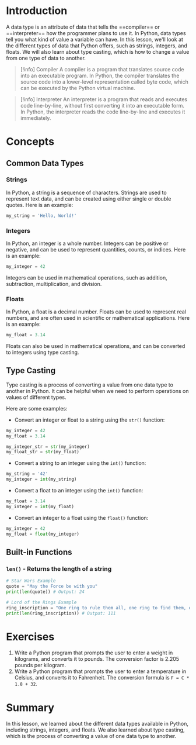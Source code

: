 # Introduction

A data type is an attribute of data that tells the ==compiler== or ==interpreter== how the programmer plans to use it. In Python, data types tell you what kind of value a variable can have. In this lesson, we'll look at the different types of data that Python offers, such as strings, integers, and floats. We will also learn about type casting, which is how to change a value from one type of data to another.

> [!info] Compiler
A compiler is a program that translates source code into an executable program. In Python, the compiler translates the source code into a lower-level representation called byte code, which can be executed by the Python virtual machine.

> [!info] Interpreter
An interpreter is a program that reads and executes code line-by-line, without first converting it into an executable form. In Python, the interpreter reads the code line-by-line and executes it immediately.

# Concepts

## Common Data Types

### Strings

In Python, a string is a sequence of characters. Strings are used to represent text data, and can be created using either single or double quotes. Here is an example:

```python
my_string = 'Hello, World!'
```

### Integers

In Python, an integer is a whole number. Integers can be positive or negative, and can be used to represent quantities, counts, or indices. Here is an example:

```python
my_integer = 42
```

Integers can be used in mathematical operations, such as addition, subtraction, multiplication, and division.

### Floats

In Python, a float is a decimal number. Floats can be used to represent real numbers, and are often used in scientific or mathematical applications. Here is an example:

```python
my_float = 3.14
```

Floats can also be used in mathematical operations, and can be converted to integers using type casting.

## Type Casting

Type casting is a process of converting a value from one data type to another in Python. It can be helpful when we need to perform operations on values of different types.

Here are some examples:

- Convert an integer or float to a string using the `str()` function:

```python
my_integer = 42
my_float = 3.14

my_integer_str = str(my_integer)
my_float_str = str(my_float)
```

- Convert a string to an integer using the `int()` function:

```python
my_string = '42'
my_integer = int(my_string)
```

- Convert a float to an integer using the `int()` function:

```python
my_float = 3.14
my_integer = int(my_float)
```

- Convert an integer to a float using the `float()` function:

```python
my_integer = 42
my_float = float(my_integer)
```

## Built-in Functions

### `len()` - Returns the length of a string
```python
# Star Wars Example
quote = "May the Force be with you"
print(len(quote)) # Output: 24

# Lord of the Rings Example
ring_inscription = "One ring to rule them all, one ring to find them, one ring to bring them all, and in the darkness bind them."
print(len(ring_inscription)) # Output: 111

```


# Exercises

1. Write a Python program that prompts the user to enter a weight in kilograms, and converts it to pounds. The conversion factor is 2.205 pounds per kilogram.
2. Write a Python program that prompts the user to enter a temperature in Celsius, and converts it to Fahrenheit. The conversion formula is `F = C * 1.8 + 32`.

# Summary

In this lesson, we learned about the different data types available in Python, including strings, integers, and floats. We also learned about type casting, which is the process of converting a value of one data type to another.